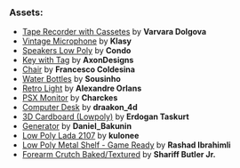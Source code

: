 ### Assets:
- [Tape Recorder with Cassetes](https://sketchfab.com/varvaradolgova) by **Varvara Dolgova**
- [Vintage Microphone](https://sketchfab.com/Klasy) by **Klasy**
- [Speakers Low Poly](https://sketchfab.com/killercondo99) by **Condo**
- [Key with Tag](https://sketchfab.com/AxonDesigns) by **AxonDesigns**
- [Chair](https://sketchfab.com/topfrank2013) by **Francesco Coldesina**
- [Water Bottles](https://sketchfab.com/sousinho) by **Sousinho**
- [Retro Light](https://sketchfab.com/alexorlans) by **Alexandre Orlans**
- [PSX Monitor](https://sketchfab.com/charlesmoch) by **Charckes**
- [Computer Desk](https://sketchfab.com/draakon_4d) by **draakon_4d**
- [3D Cardboard (Lowpoly)](https://sketchfab.com/erdogantaskurt) by **Erdogan Taskurt**
- [Generator](https://sketchfab.com/Daniel_Baku) by **Daniel_Bakunin**
- [Low Poly Lada 2107](https://sketchfab.com/ynesolefru) by **kulonee**
- [Low Poly Metal Shelf - Game Ready](https://sketchfab.com/rashad-brahimli) by **Rashad Ibrahimli**
- [Forearm Crutch Baked/Textured](https://sketchfab.com/ShariffButler726) by **Shariff Butler Jr.**